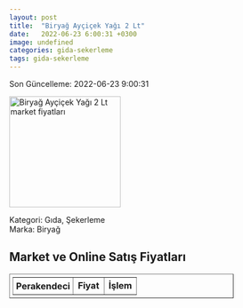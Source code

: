 ```yaml
---
layout: post
title:  "Biryağ Ayçiçek Yağı 2 Lt"
date:   2022-06-23 6:00:31 +0300
image: undefined
categories: gida-sekerleme
tags: gida-sekerleme
---
```


Son Güncelleme: 2022-06-23 9:00:31

<img src="undefined" width="200" alt="Biryağ Ayçiçek Yağı 2 Lt market fiyatları" />

Kategori: Gıda, Şekerleme
<br />
Marka: Biryağ

<h2>Market ve Online Satış Fiyatları</h2>

<table border="1" style="padding: 5px;width:80%;">
  <tr>
    <td style="padding: 5px;"><strong>Perakendeci</strong></td>
    <td><strong>Fiyat</strong></td>
    <td><strong>İşlem</strong></td>
  </tr>
  
</table>

